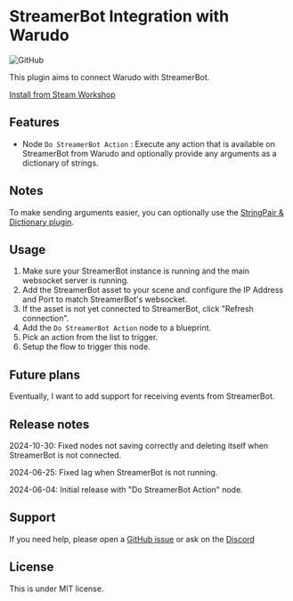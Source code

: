 # StreamerBot Integration with Warudo

![GitHub](https://img.shields.io/github/license/dbqt/WarudoStreamerBot)

This plugin aims to connect Warudo with StreamerBot.

[Install from Steam Workshop](https://steamcommunity.com/sharedfiles/filedetails/?id=3260939914)

## Features
- Node `Do StreamerBot Action` : Execute any action that is available on StreamerBot from Warudo and optionally provide any arguments as a dictionary of strings.

## Notes
To make sending arguments easier, you can optionally use the [StringPair & Dictionary plugin](https://steamcommunity.com/sharedfiles/filedetails/?id=3256621282).

## Usage
1. Make sure your StreamerBot instance is running and the main websocket server is running.
2. Add the StreamerBot asset to your scene and configure the IP Address and Port to match StreamerBot's websocket.
3. If the asset is not yet connected to StreamerBot, click "Refresh connection".
4. Add the `Do StreamerBot Action` node to a blueprint.
5. Pick an action from the list to trigger.
6. Setup the flow to trigger this node.

## Future plans
Eventually, I want to add support for receiving events from StreamerBot.

## Release notes
2024-10-30: Fixed nodes not saving correctly and deleting itself when StreamerBot is not connected.

2024-06-25: Fixed lag when StreamerBot is not running.

2024-06-04: Initial release with "Do StreamerBot Action" node.

## Support
If you need help, please open a [GitHub issue](https://github.com/dbqt/WarudoStreamerBot/issues) or ask on the [Discord](https://discord.com/invite/kmdh6RQ)

## License

This is under MIT license.
